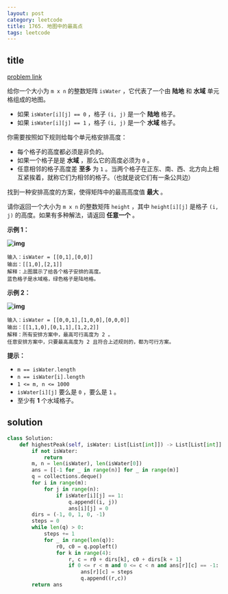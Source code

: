 ```yaml
---
layout: post
category: leetcode
title: 1765. 地图中的最高点
tags: leetcode
---
```

## title
[problem link](https://leetcode-cn.com/problems/map-of-highest-peak/)

给你一个大小为 `m x n` 的整数矩阵 `isWater` ，它代表了一个由 **陆地** 和 **水域** 单元格组成的地图。

- 如果 `isWater[i][j] == 0` ，格子 `(i, j)` 是一个 **陆地** 格子。
- 如果 `isWater[i][j] == 1` ，格子 `(i, j)` 是一个 **水域** 格子。

你需要按照如下规则给每个单元格安排高度：

- 每个格子的高度都必须是非负的。
- 如果一个格子是是 **水域** ，那么它的高度必须为 `0` 。
- 任意相邻的格子高度差 **至多** 为 `1` 。当两个格子在正东、南、西、北方向上相互紧挨着，就称它们为相邻的格子。（也就是说它们有一条公共边）

找到一种安排高度的方案，使得矩阵中的最高高度值 **最大** 。

请你返回一个大小为 `m x n` 的整数矩阵 `height` ，其中 `height[i][j]` 是格子 `(i, j)` 的高度。如果有多种解法，请返回 **任意一个** 。

 

**示例 1：**

**![img](https://cdn.jsdelivr.net/gh/mafulong/mdPic@vv10/img/202508301531322.png)**

```
输入：isWater = [[0,1],[0,0]]
输出：[[1,0],[2,1]]
解释：上图展示了给各个格子安排的高度。
蓝色格子是水域格，绿色格子是陆地格。
```

**示例 2：**

**![img](https://cdn.jsdelivr.net/gh/mafulong/mdPic@vv10/img/202508301531051.png)**

```
输入：isWater = [[0,0,1],[1,0,0],[0,0,0]]
输出：[[1,1,0],[0,1,1],[1,2,2]]
解释：所有安排方案中，最高可行高度为 2 。
任意安排方案中，只要最高高度为 2 且符合上述规则的，都为可行方案。
```

 

**提示：**

- `m == isWater.length`
- `n == isWater[i].length`
- `1 <= m, n <= 1000`
- `isWater[i][j]` 要么是 `0` ，要么是 `1` 。
- 至少有 **1** 个水域格子。

## solution
```python
class Solution:
    def highestPeak(self, isWater: List[List[int]]) -> List[List[int]]:
        if not isWater:
            return
        m, n = len(isWater), len(isWater[0])
        ans = [[-1 for _ in range(n)] for _ in range(m)]
        q = collections.deque()
        for i in range(m):
            for j in range(n):
                if isWater[i][j] == 1:
                    q.append((i, j))
                    ans[i][j] = 0
        dirs = (-1, 0, 1, 0, -1)
        steps = 0
        while len(q) > 0:
            steps += 1
            for _ in range(len(q)):
                r0, c0 = q.popleft()
                for k in range(4):
                    r, c = r0 + dirs[k], c0 + dirs[k + 1]
                    if 0 <= r < m and 0 <= c < n and ans[r][c] == -1:
                        ans[r][c] = steps
                        q.append((r,c))
        return ans
```

